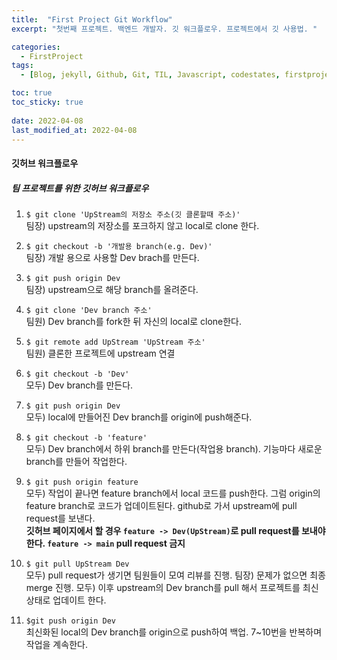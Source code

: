 ```yaml
---
title:  "First Project Git Workflow"
excerpt: "첫번째 프로젝트. 백엔드 개발자. 깃 워크플로우. 프로젝트에서 깃 사용법. "

categories:
  - FirstProject
tags:
  - [Blog, jekyll, Github, Git, TIL, Javascript, codestates, firstproject, 첫번째 프로젝트, 코드스테이츠, 백엔드, 프론트엔드, git, git workflow, 깃허브, 깃 워크플로우, 깃 명령어, git merge, git pull, git remote]

toc: true
toc_sticky: true
 
date: 2022-04-08
last_modified_at: 2022-04-08
---
```


#### 깃허브 워크플로우

##### 팀 프로젝트를 위한 깃허브 워크플로우

1. `$ git clone 'UpStream의 저장소 주소(깃 클론할때 주소)'`  
  팀장) upstream의 저장소를 포크하지 않고 local로 clone 한다.

2. `$ git checkout -b '개발용 branch(e.g. Dev)'`  
  팀장) 개발 용으로 사용할 Dev brach를 만든다.

3. `$ git push origin Dev`  
  팀장) upstream으로 해당 branch를 올려준다.

4. `$ git clone 'Dev branch 주소'`  
  팀원) Dev branch를 fork한 뒤 자신의 local로 clone한다.

5. `$ git remote add UpStream 'UpStream 주소'`  
  팀원) 클론한 프로젝트에 upstream 연결

6. `$ git checkout -b 'Dev'`  
  모두) Dev branch를 만든다.

7. `$ git push origin Dev`  
  모두) local에 만들어진 Dev branch를 origin에 push해준다.

8. `$ git checkout -b 'feature'`  
  모두) Dev branch에서 하위 branch를 만든다(작업용 branch). 기능마다 새로운 branch를 만들어 작업한다.

9. `$ git push origin feature`  
  모두) 작업이 끝나면 feature branch에서 local 코드를 push한다. 그럼 origin의 feature branch로 코드가 업데이트된다. github로 가서 upstream에 pull request를 보낸다.  
**깃허브 페이지에서 할 경우 `feature -> Dev(UpStream)`로 pull request를 보내야 한다. `feature -> main` pull request 금지**

10. `$ git pull UpStream Dev`  
  모두) pull request가 생기면 팀원들이 모여 리뷰를 진행. 
  팀장) 문제가 없으면 최종 merge 진행. 
  모두) 이후 upstream의 Dev branch를 pull 해서 프로젝트를 최신 상태로 업데이트 한다.

11. `$git push origin Dev`  
  최신화된 local의 Dev branch를 origin으로 push하여 백업. 7~10번을 반복하며 작업을 계속한다.